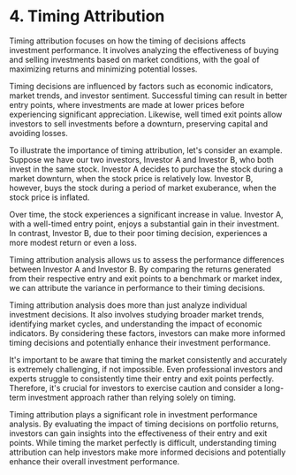 
# 4. Timing Attribution

Timing attribution focuses on how the timing of decisions affects investment performance. It involves analyzing the effectiveness of buying and selling investments based on market conditions, with the goal of maximizing returns and minimizing potential losses.

Timing decisions are influenced by factors such as economic indicators, market trends, and investor sentiment. Successful timing can result in better entry points, where investments are made at lower prices before experiencing significant appreciation. Likewise, well timed exit points allow investors to sell investments before a downturn, preserving capital and avoiding losses.

To illustrate the importance of timing attribution, let's consider an example. Suppose we have our two investors, Investor A and Investor B, who both invest in the same stock. Investor A decides to purchase the stock during a market downturn, when the stock price is relatively low. Investor B, however, buys the stock during a period of market exuberance, when the stock price is inflated.

Over time, the stock experiences a significant increase in value. Investor A, with a well-timed entry point, enjoys a substantial gain in their investment. In contrast, Investor B, due to their poor timing decision, experiences a more modest return or even a loss.

Timing attribution analysis allows us to assess the performance differences between Investor A and Investor B. By comparing the returns generated from their respective entry and exit points to a benchmark or market index, we can attribute the variance in performance to their timing decisions.

Timing attribution analysis does more than just analyze individual investment decisions. It also involves studying broader market trends, identifying market cycles, and understanding the impact of economic indicators. By considering these factors, investors can make more informed timing decisions and potentially enhance their investment performance.

It's important to be aware that timing the market consistently and accurately is extremely challenging, if not impossible. Even professional investors and experts struggle to consistently time their entry and exit points perfectly. Therefore, it's crucial for investors to exercise caution and consider a long-term investment approach rather than relying solely on timing.

Timing attribution plays a significant role in investment performance analysis. By evaluating the impact of timing decisions on portfolio returns, investors can gain insights into the effectiveness of their entry and exit points. While timing the market perfectly is difficult, understanding timing attribution can help investors make more informed decisions and potentially enhance their overall investment performance.